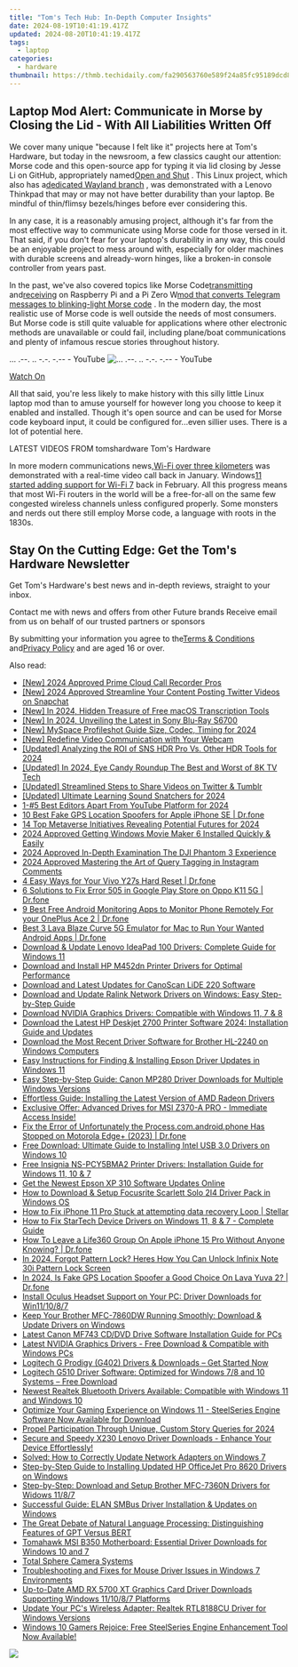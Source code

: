 ```yaml
---
title: "Tom's Tech Hub: In-Depth Computer Insights"
date: 2024-08-19T10:41:19.417Z
updated: 2024-08-20T10:41:19.417Z
tags:
  - laptop
categories:
  - hardware
thumbnail: https://thmb.techidaily.com/fa290563760e589f24a85fc95189dcd8b9293ad6203d8af2e7f7aed06726e6d2.jpg
---
```


## Laptop Mod Alert: Communicate in Morse by Closing the Lid - With All Liabilities Written Off

We cover many unique "because I felt like it" projects here at Tom's Hardware, but today in the newsroom, a few classics caught our attention: Morse code and this open-source app for typing it via lid closing by Jesse Li on GitHub, appropriately named[Open and Shut](https://github.com/veggiedefender/open-and-shut) . This Linux project, which also has a[dedicated Wayland branch](https://github.com/veggiedefender/open-and-shut/tree/wayland) , was demonstrated with a Lenovo Thinkpad that may or may not have better durability than your laptop. Be mindful of thin/flimsy bezels/hinges before ever considering this.

 In any case, it is a reasonably amusing project, although it's far from the most effective way to communicate using Morse code for those versed in it. That said, if you don't fear for your laptop's durability in any way, this could be an enjoyable project to mess around with, especially for older machines with durable screens and already-worn hinges, like a broken-in console controller from years past.

 In the past, we've also covered topics like Morse Code[transmitting](https://tools.techidaily.com) and[receiving](https://tools.techidaily.com) on Raspberry Pi and a Pi Zero W[mod that converts Telegram messages to blinking-light Morse code](https://tools.techidaily.com) . In the modern day, the most realistic use of Morse code is well outside the needs of most consumers. But Morse code is still quite valuable for applications where other electronic methods are unavailable or could fail, including plane/boat communications and plenty of infamous rescue stories throughout history.

... .--. .. -.-. -.-- - YouTube ![... .--. .. -.-. -.-- - YouTube](https://img.youtube.com/vi/UAQ60P61vYw/maxresdefault.jpg)

[Watch On](https://youtu.be/UAQ60P61vYw)

 All that said, you're less likely to make history with this silly little Linux laptop mod than to amuse yourself for however long you choose to keep it enabled and installed. Though it's open source and can be used for Morse code keyboard input, it could be configured for...even sillier uses. There is a lot of potential here.

 LATEST VIDEOS FROM tomshardware Tom's Hardware

 In more modern communications news,[Wi-Fi over three kilometers](https://tools.techidaily.com) was demonstrated with a real-time video call back in January. Windows[11 started adding support for Wi-Fi 7](https://tools.techidaily.com) back in February. All this progress means that most Wi-Fi routers in the world will be a free-for-all on the same few congested wireless channels unless configured properly. Some monsters and nerds out there still employ Morse code, a language with roots in the 1830s.

## Stay On the Cutting Edge: Get the Tom's Hardware Newsletter

 Get Tom's Hardware's best news and in-depth reviews, straight to your inbox.

 Contact me with news and offers from other Future brands  Receive email from us on behalf of our trusted partners or sponsors

 By submitting your information you agree to the[Terms & Conditions](https://futureplc.com/terms-conditions/) and[Privacy Policy](https://futureplc.com/privacy-policy/) and are aged 16 or over.

<ins class="adsbygoogle"
     style="display:block"
     data-ad-format="autorelaxed"
     data-ad-client="ca-pub-7571918770474297"
     data-ad-slot="1223367746"></ins>



<ins class="adsbygoogle"
     style="display:block"
     data-ad-client="ca-pub-7571918770474297"
     data-ad-slot="8358498916"
     data-ad-format="auto"
     data-full-width-responsive="true"></ins>

<span class="atpl-alsoreadstyle">Also read:</span>
<div><ul>
<li><a href="https://video-screen-grab.techidaily.com/new-2024-approved-prime-cloud-call-recorder-pros/"><u>[New] 2024 Approved  Prime Cloud Call Recorder Pros</u></a></li>
<li><a href="https://twitter-videos.techidaily.com/new-2024-approved-streamline-your-content-posting-twitter-videos-on-snapchat/"><u>[New] 2024 Approved  Streamline Your Content  Posting Twitter Videos on Snapchat</u></a></li>
<li><a href="https://fox-cloud.techidaily.com/new-in-2024-hidden-treasure-of-free-macos-transcription-tools/"><u>[New] In 2024, Hidden Treasure of Free macOS Transcription Tools</u></a></li>
<li><a href="https://vp-tips.techidaily.com/new-in-2024-unveiling-the-latest-in-sony-blu-ray-s6700/"><u>[New] In 2024, Unveiling the Latest in Sony Blu-Ray S6700</u></a></li>
<li><a href="https://facebook-video-recording.techidaily.com/new-myspace-profileshot-guide-size-codec-timing-for-2024/"><u>[New] MySpace Profileshot Guide  Size, Codec, Timing for 2024</u></a></li>
<li><a href="https://screen-sharing-recording.techidaily.com/new-redefine-video-communication-with-your-webcam/"><u>[New] Redefine Video Communication with Your Webcam</u></a></li>
<li><a href="https://article-tips.techidaily.com/updated-analyzing-the-roi-of-sns-hdr-pro-vs-other-hdr-tools-for-2024/"><u>[Updated] Analyzing the ROI of SNS HDR Pro Vs. Other HDR Tools for 2024</u></a></li>
<li><a href="https://fox-access.techidaily.com/updated-in-2024-eye-candy-roundup-the-best-and-worst-of-8k-tv-tech/"><u>[Updated] In 2024, Eye Candy Roundup  The Best and Worst of 8K TV Tech</u></a></li>
<li><a href="https://twitter-videos.techidaily.com/updated-streamlined-steps-to-share-videos-on-twitter-and-tumblr/"><u>[Updated] Streamlined Steps to Share Videos on Twitter & Tumblr</u></a></li>
<li><a href="https://screen-activity-recording.techidaily.com/updated-ultimate-learning-sound-snatchers-for-2024/"><u>[Updated] Ultimate Learning Sound Snatchers for 2024</u></a></li>
<li><a href="https://youtube-clips.techidaily.com/1-5-best-editors-apart-from-youtube-platform-for-2024/"><u>1-#5 Best Editors Apart From YouTube Platform for 2024</u></a></li>
<li><a href="https://location-fake.techidaily.com/10-best-fake-gps-location-spoofers-for-apple-iphone-se-drfone-by-drfone-virtual-ios/"><u>10 Best Fake GPS Location Spoofers for Apple iPhone SE | Dr.fone</u></a></li>
<li><a href="https://fox-access.techidaily.com/14-top-metaverse-initiatives-revealing-potential-futures-for-2024/"><u>14 Top Metaverse Initiatives Revealing Potential Futures for 2024</u></a></li>
<li><a href="https://fox-http.techidaily.com/2024-approved-getting-windows-movie-maker-6-installed-quickly-and-easily/"><u>2024 Approved  Getting Windows Movie Maker 6 Installed Quickly & Easily</u></a></li>
<li><a href="https://some-knowledge.techidaily.com/2024-approved-in-depth-examination-the-dji-phantom-3-experience/"><u>2024 Approved  In-Depth Examination  The DJI Phantom 3 Experience</u></a></li>
<li><a href="https://instagram-videos.techidaily.com/2024-approved-mastering-the-art-of-query-tagging-in-instagram-comments/"><u>2024 Approved  Mastering the Art of Query Tagging in Instagram Comments</u></a></li>
<li><a href="https://phone-solutions.techidaily.com/4-easy-ways-for-your-vivo-y27s-hard-reset-drfone-by-drfone-reset-android-reset-android/"><u>4 Easy Ways for Your Vivo Y27s Hard Reset | Dr.fone</u></a></li>
<li><a href="https://howto.techidaily.com/6-solutions-to-fix-error-505-in-google-play-store-on-oppo-k11-5g-drfone-by-drfone-fix-android-problems-fix-android-problems/"><u>6 Solutions to Fix Error 505 in Google Play Store on Oppo K11 5G | Dr.fone</u></a></li>
<li><a href="https://android-location.techidaily.com/9-best-free-android-monitoring-apps-to-monitor-phone-remotely-for-your-oneplus-ace-2-drfone-by-drfone-virtual/"><u>9 Best Free Android Monitoring Apps to Monitor Phone Remotely For your OnePlus Ace 2 | Dr.fone</u></a></li>
<li><a href="https://screen-mirror.techidaily.com/best-3-lava-blaze-curve-5g-emulator-for-mac-to-run-your-wanted-android-apps-drfone-by-drfone-android/"><u>Best 3 Lava Blaze Curve 5G Emulator for Mac to Run Your Wanted Android Apps | Dr.fone</u></a></li>
<li><a href="https://hardware-help.techidaily.com/download-and-update-lenovo-ideapad-100-drivers-complete-guide-for-windows-11/"><u>Download & Update Lenovo IdeaPad 100 Drivers: Complete Guide for Windows 11</u></a></li>
<li><a href="https://hardware-help.techidaily.com/download-and-install-hp-m452dn-printer-drivers-for-optimal-performance/"><u>Download and Install HP M452dn Printer Drivers for Optimal Performance</u></a></li>
<li><a href="https://hardware-help.techidaily.com/download-and-latest-updates-for-canoscan-lide-220-software/"><u>Download and Latest Updates for CanoScan LiDE 220 Software</u></a></li>
<li><a href="https://hardware-help.techidaily.com/download-and-update-ralink-network-drivers-on-windows-easy-step-by-step-guide/"><u>Download and Update Ralink Network Drivers on Windows: Easy Step-by-Step Guide</u></a></li>
<li><a href="https://hardware-help.techidaily.com/download-nvidia-graphics-drivers-compatible-with-windows-11-7-and-8/"><u>Download NVIDIA Graphics Drivers: Compatible with Windows 11, 7 & 8</u></a></li>
<li><a href="https://hardware-help.techidaily.com/download-the-latest-hp-deskjet-2700-printer-software-2024-installation-guide-and-updates/"><u>Download the Latest HP Deskjet 2700 Printer Software 2024: Installation Guide and Updates</u></a></li>
<li><a href="https://hardware-help.techidaily.com/download-the-most-recent-driver-software-for-brother-hl-2240-on-windows-computers/"><u>Download the Most Recent Driver Software for Brother HL-2240 on Windows Computers</u></a></li>
<li><a href="https://driver-download.techidaily.com/easy-instructions-for-finding-and-installing-epson-driver-updates-in-windows-11/"><u>Easy Instructions for Finding & Installing Epson Driver Updates in Windows 11</u></a></li>
<li><a href="https://hardware-help.techidaily.com/easy-step-by-step-guide-canon-mp280-driver-downloads-for-multiple-windows-versions/"><u>Easy Step-by-Step Guide: Canon MP280 Driver Downloads for Multiple Windows Versions</u></a></li>
<li><a href="https://hardware-help.techidaily.com/effortless-guide-installing-the-latest-version-of-amd-radeon-drivers/"><u>Effortless Guide: Installing the Latest Version of AMD Radeon Drivers</u></a></li>
<li><a href="https://hardware-help.techidaily.com/exclusive-offer-advanced-drives-for-msi-z370-a-pro-immediate-access-inside/"><u>Exclusive Offer: Advanced Drives for MSI Z370-A PRO - Immediate Access Inside!</u></a></li>
<li><a href="https://howto.techidaily.com/fix-the-error-of-unfortunately-the-processcomandroidphone-has-stopped-on-motorola-edgeplus-2023-drfone-by-drfone-fix-android-problems-fix-android-problems/"><u>Fix the Error of Unfortunately the Process.com.android.phone Has Stopped on Motorola Edge+ (2023) | Dr.fone</u></a></li>
<li><a href="https://hardware-help.techidaily.com/free-download-ultimate-guide-to-installing-intel-usb-30-drivers-on-windows-10/"><u>Free Download: Ultimate Guide to Installing Intel USB 3.0 Drivers on Windows 10</u></a></li>
<li><a href="https://hardware-help.techidaily.com/free-insignia-ns-pcy5bma2-printer-drivers-installation-guide-for-windows-11-10-and-7/"><u>Free Insignia NS-PCY5BMA2 Printer Drivers: Installation Guide for Windows 11, 10 & 7</u></a></li>
<li><a href="https://hardware-help.techidaily.com/get-the-newest-epson-xp-310-software-updates-online/"><u>Get the Newest Epson XP 310 Software Updates Online</u></a></li>
<li><a href="https://hardware-help.techidaily.com/how-to-download-and-setup-focusrite-scarlett-solo-2i4-driver-pack-in-windows-os/"><u>How to Download & Setup Focusrite Scarlett Solo 2I4 Driver Pack in Windows OS</u></a></li>
<li><a href="https://blog-min.techidaily.com/how-to-fix-iphone-11-pro-stuck-at-attempting-data-recovery-loop-stellar-by-stellar-data-recovery-ios-iphone-data-recovery/"><u>How to Fix iPhone 11 Pro Stuck at attempting data recovery Loop | Stellar</u></a></li>
<li><a href="https://hardware-help.techidaily.com/how-to-fix-startech-device-drivers-on-windows-11-8-and-7-complete-guide/"><u>How to Fix StarTech Device Drivers on Windows 11, 8 & 7 - Complete Guide</u></a></li>
<li><a href="https://location-social.techidaily.com/how-to-leave-a-life360-group-on-apple-iphone-15-pro-without-anyone-knowing-drfone-by-drfone-virtual-ios/"><u>How To Leave a Life360 Group On Apple iPhone 15 Pro Without Anyone Knowing? | Dr.fone</u></a></li>
<li><a href="https://unlock-android.techidaily.com/in-2024-forgot-pattern-lock-heres-how-you-can-unlock-infinix-note-30i-pattern-lock-screen-by-drfone-android/"><u>In 2024, Forgot Pattern Lock? Heres How You Can Unlock Infinix Note 30i Pattern Lock Screen</u></a></li>
<li><a href="https://phone-solutions.techidaily.com/in-2024-is-fake-gps-location-spoofer-a-good-choice-on-lava-yuva-2-drfone-by-drfone-virtual-android/"><u>In 2024, Is Fake GPS Location Spoofer a Good Choice On Lava Yuva 2? | Dr.fone</u></a></li>
<li><a href="https://hardware-help.techidaily.com/install-oculus-headset-support-on-your-pc-driver-downloads-for-win111087/"><u>Install Oculus Headset Support on Your PC: Driver Downloads for Win11/10/8/7</u></a></li>
<li><a href="https://hardware-help.techidaily.com/keep-your-brother-mfc-7860dw-running-smoothly-download-and-update-drivers-on-windows/"><u>Keep Your Brother MFC-7860DW Running Smoothly: Download & Update Drivers on Windows</u></a></li>
<li><a href="https://hardware-help.techidaily.com/latest-canon-mf743-cddvd-drive-software-installation-guide-for-pcs/"><u>Latest Canon MF743 CD/DVD Drive Software Installation Guide for PCs</u></a></li>
<li><a href="https://hardware-help.techidaily.com/latest-nvidia-graphics-drivers-free-download-and-compatible-with-windows-pcs/"><u>Latest NVIDIA Graphics Drivers - Free Download & Compatible with Windows PCs</u></a></li>
<li><a href="https://hardware-help.techidaily.com/logitech-g-prodigy-g402-drivers-and-downloads-get-started-now/"><u>Logitech G Prodigy (G402) Drivers & Downloads – Get Started Now</u></a></li>
<li><a href="https://hardware-help.techidaily.com/logitech-g510-driver-software-optimized-for-windows-78-and-10-systems-free-download/"><u>Logitech G510 Driver Software: Optimized for Windows 7/8 and 10 Systems – Free Download</u></a></li>
<li><a href="https://hardware-help.techidaily.com/newest-realtek-bluetooth-drivers-available-compatible-with-windows-11-and-windows-10/"><u>Newest Realtek Bluetooth Drivers Available: Compatible with Windows 11 and Windows 10</u></a></li>
<li><a href="https://hardware-help.techidaily.com/optimize-your-gaming-experience-on-windows-11-steelseries-engine-software-now-available-for-download/"><u>Optimize Your Gaming Experience on Windows 11 - SteelSeries Engine Software Now Available for Download</u></a></li>
<li><a href="https://instagram-clips.techidaily.com/propel-participation-through-unique-custom-story-queries-for-2024/"><u>Propel Participation Through Unique, Custom Story Queries for 2024</u></a></li>
<li><a href="https://hardware-help.techidaily.com/1722968569422-secure-and-speedy-x230-lenovo-driver-downloads-enhance-your-device-effortlessly/"><u>Secure and Speedy X230 Lenovo Driver Downloads - Enhance Your Device Effortlessly!</u></a></li>
<li><a href="https://hardware-help.techidaily.com/solved-how-to-correctly-update-network-adapters-on-windows-7/"><u>Solved: How to Correctly Update Network Adapters on Windows 7</u></a></li>
<li><a href="https://hardware-help.techidaily.com/step-by-step-guide-to-installing-updated-hp-officejet-pro-8620-drivers-on-windows/"><u>Step-by-Step Guide to Installing Updated HP OfficeJet Pro 8620 Drivers on Windows</u></a></li>
<li><a href="https://hardware-help.techidaily.com/step-by-step-download-and-setup-brother-mfc-7360n-drivers-for-widows-1187/"><u>Step-by-Step: Download and Setup Brother MFC-7360N Drivers for Widows 11/8/7</u></a></li>
<li><a href="https://hardware-help.techidaily.com/successful-guide-elan-smbus-driver-installation-and-updates-on-windows/"><u>Successful Guide: ELAN SMBus Driver Installation & Updates on Windows</u></a></li>
<li><a href="https://tech-hub.techidaily.com/the-great-debate-of-natural-language-processing-distinguishing-features-of-gpt-versus-bert/"><u>The Great Debate of Natural Language Processing: Distinguishing Features of GPT Versus BERT</u></a></li>
<li><a href="https://hardware-help.techidaily.com/tomahawk-msi-b350-motherboard-essential-driver-downloads-for-windows-10-and-7/"><u>Tomahawk MSI B350 Motherboard: Essential Driver Downloads for Windows 10 and 7</u></a></li>
<li><a href="https://extra-resources.techidaily.com/total-sphere-camera-systems/"><u>Total Sphere Camera Systems</u></a></li>
<li><a href="https://hardware-help.techidaily.com/troubleshooting-and-fixes-for-mouse-driver-issues-in-windows-7-environments/"><u>Troubleshooting and Fixes for Mouse Driver Issues in Windows 7 Environments</u></a></li>
<li><a href="https://hardware-help.techidaily.com/up-to-date-amd-rx-5700-xt-graphics-card-driver-downloads-supporting-windows-111087-platforms/"><u>Up-to-Date AMD RX 5700 XT Graphics Card Driver Downloads Supporting Windows 11/10/8/7 Platforms</u></a></li>
<li><a href="https://hardware-help.techidaily.com/update-your-pcs-wireless-adapter-realtek-rtl8188cu-driver-for-windows-versions/"><u>Update Your PC's Wireless Adapter: Realtek RTL8188CU Driver for Windows Versions</u></a></li>
<li><a href="https://hardware-help.techidaily.com/windows-10-gamers-rejoice-free-steelseries-engine-enhancement-tool-now-available/"><u>Windows 10 Gamers Rejoice: Free SteelSeries Engine Enhancement Tool Now Available!</u></a></li>
</ul></div>

<!-- affiliate ads begin -->
<a href="https://secure.2checkout.com/order/checkout.php?PRODS=4620780&QTY=1&AFFILIATE=108875&CART=1"><img src="https://secure.avangate.com/images/merchant/07dd4d5a72f5740ef0f035f201951476/728__90banner.jpg" border="0"></a>
<!-- affiliate ads end -->